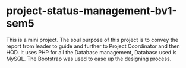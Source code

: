 # project-status-management-bv1-sem5
 This is a mini project. The soul purpose of this project is to convey the report from leader to guide and further to Project Coordinator and then HOD. It uses PHP for all the Database management, Database used is MySQL. The Bootstrap was used to ease up the designing process.
